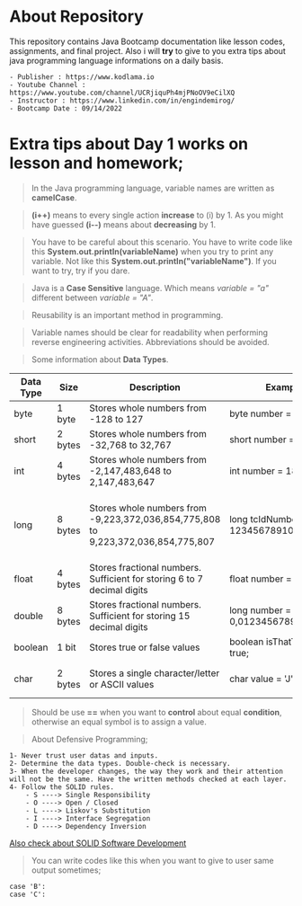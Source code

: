 # About Repository

This repository contains Java Bootcamp documentation like lesson codes, assignments, and final project. Also i will **try** to give to you extra tips about java programming language informations on a daily basis. 

    - Publisher : https://www.kodlama.io
    - Youtube Channel : https://www.youtube.com/channel/UCRjiquPh4mjPNoOV9eCilXQ
    - Instructor : https://www.linkedin.com/in/engindemirog/
    - Bootcamp Date : 09/14/2022
    
    
    
# Extra tips about Day 1 works on lesson and homework;

> In the Java programming language, variable names are written as **camelCase**.

> **(i++)** means to every single action **increase** to (i) by 1. As you might have guessed **(i--)** means about **decreasing** by 1.

> You have to be careful about this scenario. You have to write code like this **System.out.println(variableName)** when you try to print any variable. Not like this **System.out.println("variableName")**. If you want to try, try if you dare.

> Java is a **Case Sensitive** language. Which means *variable = "a"* different between *variable = "A"*.

> Reusability is an important method in programming. 

> Variable names should be clear for readability when performing reverse engineering activities. Abbreviations should be avoided.

> Some information about **Data Types**.

|Data Type| 	Size 	|Description|Example|Notes|
|---------|-------------|-----------|-------|-----|
|byte| 	1 byte |	Stores whole numbers from -128 to 127|byte number = 127;||
|short| 	2 bytes 	|Stores whole numbers from -32,768 to 32,767|short number = 32767; ||
|int| 	4 bytes 	|Stores whole numbers from -2,147,483,648 to 2,147,483,647|int number = 1881;||
|long 	|8 bytes 	|Stores whole numbers from -9,223,372,036,854,775,808 to 9,223,372,036,854,775,807|long tcIdNumber = 12345678910|Best practice it should be the String|
|float 	|4 bytes 	|Stores fractional numbers. Sufficient for storing 6 to 7 decimal digits|float number = -0,05; ||
|double |	8 bytes 	|Stores fractional numbers. Sufficient for storing 15 decimal digits|long number = 0,01234567897894561;||
|boolean |	1 bit 	|Stores true or false values|boolean isThatTrue = true;||
|char 	|2 bytes 	|Stores a single character/letter or ASCII values|char value = 'J';|Should be '', ASCII|


> Should be use **==** when you want to **control** about equal **condition**, otherwise an equal symbol is to assign a value.

> About Defensive Programming;

    1- Never trust user datas and inputs. 
    2- Determine the data types. Double-check is necessary.
    3- When the developer changes, the way they work and their attention will not be the same. Have the written methods checked at each layer.
    4- Follow the SOLID rules. 
        - S ----> Single Responsibility
        - O ----> Open / Closed
        - L ----> Liskov's Substitution
        - I ----> Interface Segregation
        - D ----> Dependency Inversion

   [Also check about SOLID Software Development](https://gokhana.medium.com/solid-nedir-solid-yaz%C4%B1l%C4%B1m-prensipleri-nelerdir-40fb9450408e)
  
  > You can write codes like this when you want to give to user same output sometimes;
  
 	case 'B':
 	case 'C':

  > 	
    
    
    
